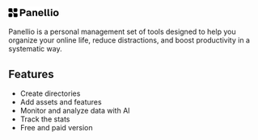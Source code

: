 <div align="start">
  <picture>
    <source media="(prefers-color-scheme: dark)" srcset="public/logo-dark.svg">
    <source media="(prefers-color-scheme: light)" srcset="public/logo-light.svg">
    <img alt="Panellio Logo" src="public/logo-light.svg" width="100">
  </picture>
</div>

Panellio is a personal management set of tools designed to help you organize your online life, reduce distractions, and boost productivity in a systematic way.

## Features

- Create directories
- Add assets and features
- Monitor and analyze data with AI
- Track the stats
- Free and paid version

